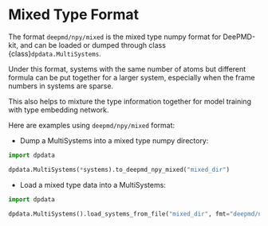 # Mixed Type Format

The format `deepmd/npy/mixed` is the mixed type numpy format for DeePMD-kit, and can be loaded or dumped through class {class}`dpdata.MultiSystems`.

Under this format, systems with the same number of atoms but different formula can be put together
for a larger system, especially when the frame numbers in systems are sparse.

This also helps to mixture the type information together for model training with type embedding network.

Here are examples using `deepmd/npy/mixed` format:

- Dump a MultiSystems into a mixed type numpy directory:
```python
import dpdata

dpdata.MultiSystems(*systems).to_deepmd_npy_mixed("mixed_dir")
```

- Load a mixed type data into a MultiSystems:
```python
import dpdata

dpdata.MultiSystems().load_systems_from_file("mixed_dir", fmt="deepmd/npy/mixed")
```
